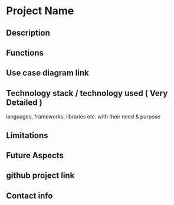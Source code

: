 # Project Name

## Description

## Functions

## Use case diagram link

## Technology stack / technology used ( Very Detailed )

languages, frameworks, libraries etc. with their need & purpose

## Limitations

## Future Aspects


## github project link

## Contact info
